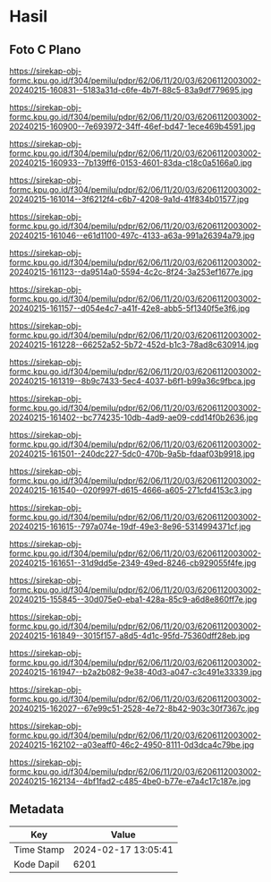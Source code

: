 # Hasil

## Foto C Plano

https://sirekap-obj-formc.kpu.go.id/f304/pemilu/pdpr/62/06/11/20/03/6206112003002-20240215-160831--5183a31d-c6fe-4b7f-88c5-83a9df779695.jpg

https://sirekap-obj-formc.kpu.go.id/f304/pemilu/pdpr/62/06/11/20/03/6206112003002-20240215-160900--7e693972-34ff-46ef-bd47-1ece469b4591.jpg

https://sirekap-obj-formc.kpu.go.id/f304/pemilu/pdpr/62/06/11/20/03/6206112003002-20240215-160933--7b139ff6-0153-4601-83da-c18c0a5166a0.jpg

https://sirekap-obj-formc.kpu.go.id/f304/pemilu/pdpr/62/06/11/20/03/6206112003002-20240215-161014--3f6212f4-c6b7-4208-9a1d-41f834b01577.jpg

https://sirekap-obj-formc.kpu.go.id/f304/pemilu/pdpr/62/06/11/20/03/6206112003002-20240215-161046--e61d1100-497c-4133-a63a-991a26394a79.jpg

https://sirekap-obj-formc.kpu.go.id/f304/pemilu/pdpr/62/06/11/20/03/6206112003002-20240215-161123--da9514a0-5594-4c2c-8f24-3a253ef1677e.jpg

https://sirekap-obj-formc.kpu.go.id/f304/pemilu/pdpr/62/06/11/20/03/6206112003002-20240215-161157--d054e4c7-a41f-42e8-abb5-5f1340f5e3f6.jpg

https://sirekap-obj-formc.kpu.go.id/f304/pemilu/pdpr/62/06/11/20/03/6206112003002-20240215-161228--66252a52-5b72-452d-b1c3-78ad8c630914.jpg

https://sirekap-obj-formc.kpu.go.id/f304/pemilu/pdpr/62/06/11/20/03/6206112003002-20240215-161319--8b9c7433-5ec4-4037-b6f1-b99a36c9fbca.jpg

https://sirekap-obj-formc.kpu.go.id/f304/pemilu/pdpr/62/06/11/20/03/6206112003002-20240215-161402--bc774235-10db-4ad9-ae09-cdd14f0b2636.jpg

https://sirekap-obj-formc.kpu.go.id/f304/pemilu/pdpr/62/06/11/20/03/6206112003002-20240215-161501--240dc227-5dc0-470b-9a5b-fdaaf03b9918.jpg

https://sirekap-obj-formc.kpu.go.id/f304/pemilu/pdpr/62/06/11/20/03/6206112003002-20240215-161540--020f997f-d615-4666-a605-271cfd4153c3.jpg

https://sirekap-obj-formc.kpu.go.id/f304/pemilu/pdpr/62/06/11/20/03/6206112003002-20240215-161615--797a074e-19df-49e3-8e96-5314994371cf.jpg

https://sirekap-obj-formc.kpu.go.id/f304/pemilu/pdpr/62/06/11/20/03/6206112003002-20240215-161651--31d9dd5e-2349-49ed-8246-cb929055f4fe.jpg

https://sirekap-obj-formc.kpu.go.id/f304/pemilu/pdpr/62/06/11/20/03/6206112003002-20240215-155845--30d075e0-eba1-428a-85c9-a6d8e860ff7e.jpg

https://sirekap-obj-formc.kpu.go.id/f304/pemilu/pdpr/62/06/11/20/03/6206112003002-20240215-161849--3015f157-a8d5-4d1c-95fd-75360dff28eb.jpg

https://sirekap-obj-formc.kpu.go.id/f304/pemilu/pdpr/62/06/11/20/03/6206112003002-20240215-161947--b2a2b082-9e38-40d3-a047-c3c491e33339.jpg

https://sirekap-obj-formc.kpu.go.id/f304/pemilu/pdpr/62/06/11/20/03/6206112003002-20240215-162027--67e99c51-2528-4e72-8b42-903c30f7367c.jpg

https://sirekap-obj-formc.kpu.go.id/f304/pemilu/pdpr/62/06/11/20/03/6206112003002-20240215-162102--a03eaff0-46c2-4950-8111-0d3dca4c79be.jpg

https://sirekap-obj-formc.kpu.go.id/f304/pemilu/pdpr/62/06/11/20/03/6206112003002-20240215-162134--4bf1fad2-c485-4be0-b77e-e7a4c17c187e.jpg


## Metadata

| Key        | Value               |
| ---------- | ------------------- |
| Time Stamp | 2024-02-17 13:05:41 |
| Kode Dapil | 6201                |



